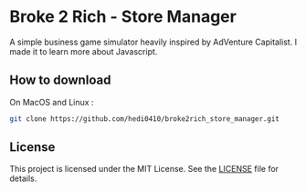 # Broke 2 Rich - Store Manager
A simple business game simulator heavily inspired by AdVenture Capitalist.
I made it to learn more about Javascript.

## How to download
On MacOS and Linux :
```bash
git clone https://github.com/hedi0410/broke2rich_store_manager.git
```

## License

This project is licensed under the MIT License. See the [LICENSE](./LICENSE) file for details.
